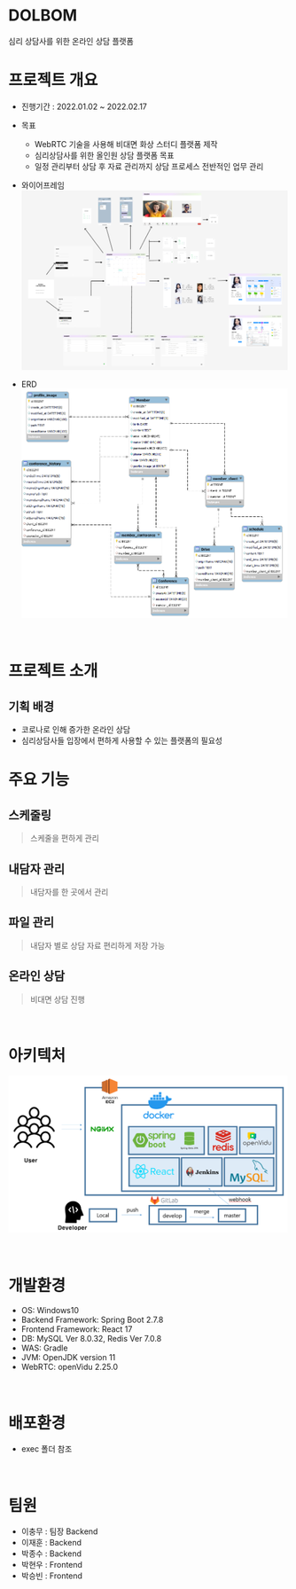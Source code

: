 
# DOLBOM

심리 상담사를 위한 온라인 상담 플랫폼
<br>
# 프로젝트 개요
- 진행기간 : 2022.01.02 ~ 2022.02.17
- 목표
    - WebRTC 기술을 사용해 비대면 화상 스터디 플랫폼 제작
    - 심리상담사를 위한 올인원 상담 플랫폼 목표
    - 일정 관리부터 상담 후 자료 관리까지 상담 프로세스 전반적인 업무 관리

- 와이어프레임
![와이어프레임.PNG](./와이어프레임.PNG)
- ERD
![dolbom_erd.png](./dolbom_erd.png)

<br>

# 프로젝트 소개
## 기획 배경
- 코로나로 인해 증가한 온라인 상담
- 심리상담사들 입장에서 편하게 사용할 수 있는 플랫폼의 필요성

# 주요 기능
## 스케줄링
> 스케줄을 편하게 관리
## 내담자 관리
> 내담자를 한 곳에서 관리
## 파일 관리
> 내담자 별로 상담 자료 편리하게 저장 가능
## 온라인 상담
> 비대면 상담 진행

<br>

# 아키텍처
![dolbom_architecture.PNG](./dolbom_architecture.PNG)

<br>

# 개발환경
- OS: Windows10
- Backend Framework: Spring Boot 2.7.8
- Frontend Framework: React 17
- DB: MySQL Ver 8.0.32, Redis Ver 7.0.8
- WAS: Gradle
- JVM: OpenJDK version 11
- WebRTC: openVidu 2.25.0

<br>

# 배포환경
- exec 폴더 참조

<br>

# 팀원
- 이충무 : 팀장 Backend
- 이재훈 : Backend
- 박종수 : Backend
- 박현우 : Frontend
- 박승빈 : Frontend
